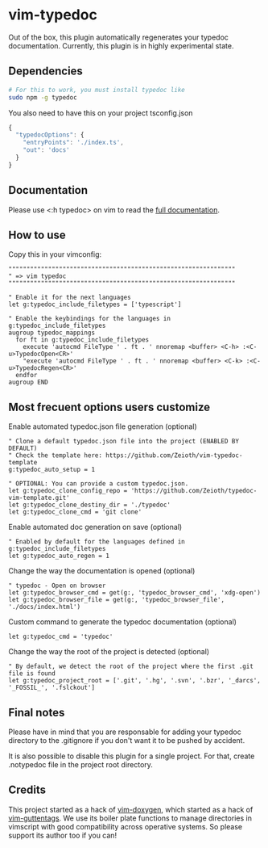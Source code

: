 # vim-typedoc
Out of the box, this plugin automatically regenerates your typedoc
documentation. Currently, this plugin is in highly experimental state.

## Dependencies
```sh
# For this to work, you must install typedoc like
sudo npm -g typedoc
```

You also need to have this on your project tsconfig.json
```typescript
{
  "typedocOptions": {
    "entryPoints": './index.ts',
    "out": 'docs'
  }
}
```

## Documentation
Please use <:h typedoc> on vim to read the [full documentation](https://github.com/Zeioth/vim-typedoc/blob/main/doc/typedoc.txt).

## How to use
Copy this in your vimconfig:

```
"""""""""""""""""""""""""""""""""""""""""""""""""""""""""""""""
" => vim typedoc
"""""""""""""""""""""""""""""""""""""""""""""""""""""""""""""""

" Enable it for the next languages
let g:typedoc_include_filetypes = ['typescript']

" Enable the keybindings for the languages in g:typedoc_include_filetypes
augroup typedoc_mappings
  for ft in g:typedoc_include_filetypes
    execute 'autocmd FileType ' . ft . ' nnoremap <buffer> <C-h> :<C-u>TypedocOpen<CR>'
    "execute 'autocmd FileType ' . ft . ' nnoremap <buffer> <C-k> :<C-u>TypedocRegen<CR>'
  endfor
augroup END
```

## Most frecuent options users customize

Enable automated typedoc.json file generation (optional)
```
" Clone a default typedoc.json file into the project (ENABLED BY DEFAULT)
" Check the template here: https://github.com/Zeioth/vim-typedoc-template
g:typedoc_auto_setup = 1

" OPTIONAL: You can provide a custom typedoc.json.
let g:typedoc_clone_config_repo = 'https://github.com/Zeioth/typedoc-vim-template.git'
let g:typedoc_clone_destiny_dir = './typedoc'
let g:typedoc_clone_cmd = 'git clone'
```

Enable automated doc generation on save (optional)
```
" Enabled by default for the languages defined in g:typedoc_include_filetypes
let g:typedoc_auto_regen = 1
```

Change the way the documentation is opened (optional)
```
" typedoc - Open on browser
let g:typedoc_browser_cmd = get(g:, 'typedoc_browser_cmd', 'xdg-open')
let g:typedoc_browser_file = get(g:, 'typedoc_browser_file', './docs/index.html')
```

Custom command to generate the typedoc documentation (optional)

```
let g:typedoc_cmd = 'typedoc'
```

Change the way the root of the project is detected (optional)

```
" By default, we detect the root of the project where the first .git file is found
let g:typedoc_project_root = ['.git', '.hg', '.svn', '.bzr', '_darcs', '_FOSSIL_', '.fslckout']
```

## Final notes

Please have in mind that you are responsable for adding your typedoc directory to the .gitignore if you don't want it to be pushed by accident.

It is also possible to disable this plugin for a single project. For that, create .notypedoc file in the project root directory.

## Credits
This project started as a hack of [vim-doxygen](https://github.com/Zeioth/vim-doxygen), which started as a hack of [vim-guttentags](https://github.com/ludovicchabant/vim-gutentags). We use its boiler plate functions to manage directories in vimscript with good compatibility across operative systems. So please support its author too if you can!
